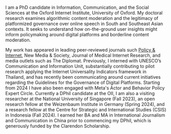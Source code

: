 I am a PhD candidate in Information, Communication, and the Social Sciences at the Oxford Internet Institute, University of Oxford. My doctoral research examines algorithmic content moderation and the legitimacy of platformized governance over online speech in South and Southeast Asian contexts. It seeks to understand how on-the-ground user insights might inform policymaking around digital platforms and borderline content moderation.

My work has appeared in leading peer-reviewed journals such [Policy & Internet](https://doi.org/10.1002/poi3.388), New Media & Society, Journal of Medical Internet Research, and media outlets such as The Diplomat. Previously, I interned with UNESCO’s Communication and Information Unit, substantially contributing to pilot research applying the Internet Universality Indicators framework in Thailand, and has recently been communicating around current initiatives regarding the Guidelines for the Governance of Digital Platforms. Starting from 2024 I have also been engaged with Meta's Actor and Behavior Policy Expert Circle. Currently a DPhil candidate at the OII, I am also a visiting researcher at the National University of Singapore (Fall 2023), an open research fellow at the Weizenbaum Institute in Germany (Spring 2024), and a research fellow at the Centre for Strategic and International Studies (CSIS) in Indonesia (Fall 2024). I earned her BA and MA in International Journalism and Communication in China prior to commencing my DPhil, which is generously funded by the Clarendon Scholarship.
